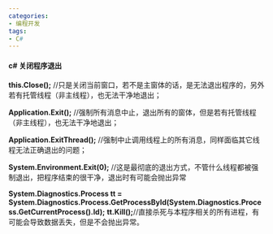 ```yaml
---
categories: 
- 编程开发
tags:
- C#
---
```

#### c# 关闭程序退出

**this.Close();**   //只是关闭当前窗口，若不是主窗体的话，是无法退出程序的，另外若有托管线程（非主线程），也无法干净地退出；  

**Application.Exit();**  //强制所有消息中止，退出所有的窗体，但是若有托管线程（非主线程），也无法干净地退出；  

**Application.ExitThread();** //强制中止调用线程上的所有消息，同样面临其它线程无法正确退出的问题；  

**System.Environment.Exit(0);**   //这是最彻底的退出方式，不管什么线程都被强制退出，把程序结束的很干净，退出时有可能会抛出异常  

**System.Diagnostics.Process tt = System.Diagnostics.Process.GetProcessById(System.Diagnostics.Process.GetCurrentProcess().Id);**
**tt.Kill();**//直接杀死与本程序相关的所有进程，有可能会导致数据丢失，但是不会抛出异常。  